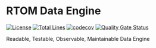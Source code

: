 # RTOM Data Engine
[![License](https://img.shields.io/badge/license-Apache%202-4EB1BA.svg)](https://www.apache.org/licenses/LICENSE-2.0.html)
[![Total Lines](https://tokei.rs/b1/github/flowerfine/indexer?category=lines)](https://github.com/flowerfine/rtomde)
[![codecov](https://codecov.io/gh/flowerfine/indexer/branch/master/graph/badge.svg)](https://codecov.io/gh/flowerfine/rtomde/branch/master)
[![Quality Gate Status](https://sonarcloud.io/api/project_badges/measure?project=flowerfine_indexer&metric=alert_status)](https://sonarcloud.io/dashboard?id=flowerfine_rtomde)

Readable, Testable, Observable, Maintainable Data Engine